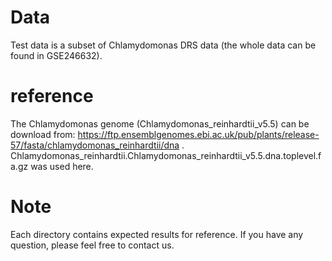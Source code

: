 # Data   
Test data is a subset of Chlamydomonas DRS data (the whole data can be found in GSE246632).   

# reference  
The Chlamydomonas genome (Chlamydomonas_reinhardtii_v5.5) can be download from: https://ftp.ensemblgenomes.ebi.ac.uk/pub/plants/release-57/fasta/chlamydomonas_reinhardtii/dna .     
Chlamydomonas_reinhardtii.Chlamydomonas_reinhardtii_v5.5.dna.toplevel.fa.gz was used here.    

# Note  
Each directory contains expected results for reference. If you have any question, please feel free to contact us.  
